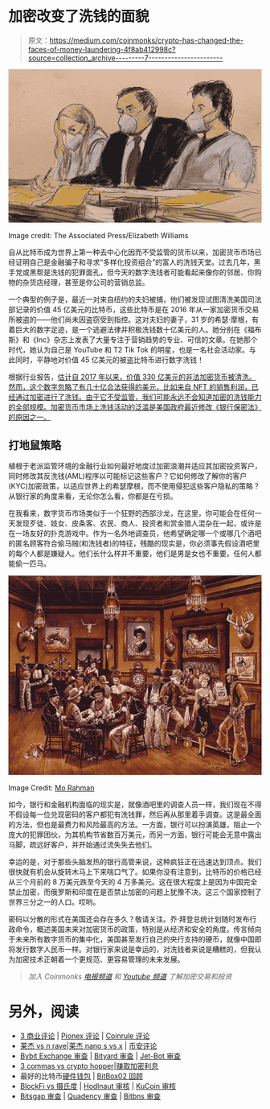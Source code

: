 # 加密改变了洗钱的面貌

> 原文：<https://medium.com/coinmonks/crypto-has-changed-the-faces-of-money-laundering-4f8ab412998c?source=collection_archive---------7----------------------->

![](img/9aad1457058797dfaf394801e9ebea82.png)

Image credit: The Associated Press/Elizabeth Williams

自从比特币成为世界上第一种去中心化因而不受监管的货币以来，加密货币市场已经证明自己是金融骗子和寻求“多样化投资组合”的富人的洗钱天堂。过去几年，黑手党或黑帮是洗钱的犯罪面孔，但今天的数字洗钱者可能看起来像你的邻居、你购物的杂货店经理，甚至是你公司的营销总监。

一个典型的例子是，最近一对来自纽约的夫妇被捕，他们被发现试图清洗美国司法部记录的价值 45 亿美元的比特币，这些比特币是在 2016 年从一家加密货币交易所被盗的——他们尚未因盗窃受到指控。这对夫妇的妻子，31 岁的希瑟·摩根，有着巨大的数字足迹，是一个逃避法律并积极洗钱数十亿美元的人。她分别在《福布斯》和《Inc》杂志上发表了大量专注于营销趋势的专业、可信的文章。在她那个时代，她认为自己是 YouTube 和 T2 Tik Tok 的明星，也是一名社会活动家。与此同时，平静地对价值 45 亿美元的被盗比特币进行数字洗钱！

根据行业报告，[估计自 2017 年以来，价值 330 亿美元的非法加密货币被清洗。然而，这个数字忽略了有几十亿合法获得的美元，比如来自 NFT 的销售利润，已经通过加密进行了洗钱。由于它不受监管，我们可能永远不会知道加密的洗钱能力的全部规模。加密货币市场上洗钱活动的泛滥是美国政府最近修改《银行保密法》的原因之一。](https://markets.businessinsider.com/news/currencies/crypto-crime-blockchain-money-laundering-bitcoin-ethereum-defi-chainalysis-2022-1)

## **打地鼠策略**

植根于老派监管环境的金融行业如何最好地度过加密浪潮并适应其加密投资客户，同时修改其反洗钱(AML)程序以可能标记这些客户？它如何修改了解你的客户(KYC)加密政策，以适应世界上的希瑟摩根，而不使用侵犯这些客户隐私的策略？从银行家的角度来看，无论你怎么看，你都是在亏损。

在我看来，数字货币市场类似于一个狂野的西部沙龙，在这里，你可能会在任何一天发现歹徒、妓女、皮条客、农民、商人、投资者和赏金猎人混杂在一起，或许是在一场友好的扑克游戏中。作为一名外地调查员，他希望确定哪一个或哪几个酒吧的匿名顾客符合偷马贼(和洗钱者)的特征，残酷的现实是，你必须事先假设酒吧里的每个人都是嫌疑人。他们长什么样并不重要，他们是男是女也不重要。任何人都能偷一匹马。

![](img/1a0b25a4ab91edf3249ac412162bea02.png)

Image Credit: [Mo Rahman](https://www.flickr.com/photos/37621331@N07/4313044427)

如今，银行和金融机构面临的现实是，就像酒吧里的调查人员一样，我们现在不得不假设每一位兑现密码的客户都犯有洗钱罪，然后再从那里着手调查。这是最全面的方法，但也是最费力和风险最高的方法。一方面，银行可以扮演英雄，阻止一个庞大的犯罪团伙，为其机构节省数百万美元，而另一方面，银行可能会无意中露出马脚，疏远好客户，并开始通过流失失去他们。

幸运的是，对于那些头脑发热的银行高管来说，这种疯狂正在迅速达到顶点。我们很快就有机会从旋转木马上下来喘口气了。如果你没有注意到，比特币的价格已经从三个月前的 8 万美元跌至今天的 4 万多美元。这在很大程度上是因为中国完全禁止加密，而俄罗斯和印度在是否禁止加密的问题上犹豫不决。这三个国家控制了世界三分之一的人口。哎哟。

密码以分散的形式在美国还会存在多久？敬请关注。乔·拜登总统计划随时发布行政命令，概述美国未来对加密货币的政策，特别是从经济和安全的角度。传言倾向于未来所有数字货币的集中化，美国甚至发行自己的央行支持的硬币，就像中国即将发行数字人民币一样。对银行家来说是幸运的，对洗钱者来说是糟糕的，但我认为加密技术正朝着一个更规范、更容易管理的未来发展。

> *加入 Coinmonks* [*电报频道*](https://t.me/coincodecap) *和* [*Youtube 频道*](https://www.youtube.com/c/coinmonks/videos) *了解加密交易和投资*

# 另外，阅读

*   [3 商业评论](/coinmonks/3commas-review-an-excellent-crypto-trading-bot-2020-1313a58bec92) | [Pionex 评论](https://coincodecap.com/pionex-review-exchange-with-crypto-trading-bot) | [Coinrule 评论](/coinmonks/coinrule-review-2021-a-beginner-friendly-crypto-trading-bot-daf0504848ba)
*   [莱杰 vs n rave](/coinmonks/ledger-vs-ngrave-zero-7e40f0c1d694)|[莱杰 nano s vs x](/coinmonks/ledger-nano-s-vs-x-battery-hardware-price-storage-59a6663fe3b0) | [币安评论](/coinmonks/binance-review-ee10d3bf3b6e)
*   [Bybit Exchange 审查](/coinmonks/bybit-exchange-review-dbd570019b71) | [Bityard 审查](https://coincodecap.com/bityard-reivew) | [Jet-Bot 审查](https://coincodecap.com/jet-bot-review)
*   [3 commas vs crypto hopper](/coinmonks/3commas-vs-pionex-vs-cryptohopper-best-crypto-bot-6a98d2baa203)|[赚取加密利息](/coinmonks/earn-crypto-interest-b10b810fdda3)
*   最好的比特币[硬件钱包](/coinmonks/hardware-wallets-dfa1211730c6) | [BitBox02 回顾](/coinmonks/bitbox02-review-your-swiss-bitcoin-hardware-wallet-c36c88fff29)
*   [BlockFi vs 摄氏度](/coinmonks/blockfi-vs-celsius-vs-hodlnaut-8a1cc8c26630) | [Hodlnaut 审核](/coinmonks/hodlnaut-review-best-way-to-hodl-is-to-earn-interest-on-your-bitcoin-6658a8c19edf) | [KuCoin 审核](https://coincodecap.com/kucoin-review)
*   [Bitsgap 审查](/coinmonks/bitsgap-review-a-crypto-trading-bot-that-makes-easy-money-a5d88a336df2) | [Quadency 审查](/coinmonks/quadency-review-a-crypto-trading-automation-platform-3068eaa374e1) | [Bitbns 审查](/coinmonks/bitbns-review-38256a07e161)